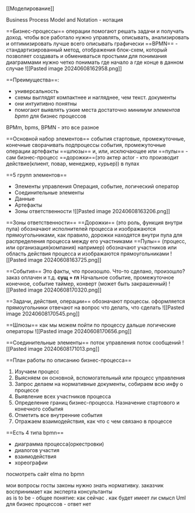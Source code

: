 
[[Моделирование]]

Business Process Model and Notation - нотация

==Бизнес-процессы== операции помогают решать задачи и получать доход. чтобы все работало нужно управлять, описывать, анализировать и оптимизировать
лучше всего описывать графически
==BPMN== - стандартизированный метод, отображения блок-схем, который позволяет создавать и обмениваться простыми для понимания диаграммами
нужно четко понимать где начало а где конце в данном случае
![[Pasted image 20240608162958.png]]

==Преимущества==:
- универсальность
- схемы выглядят компактнее и нагляднее, чем текст. документы
- они интуитивно понятны
- помогают выявлять узкие места
достаточно *минимум элементов bpmn* для бизнес процессов

BPMm, bpms, BPMN - это все разное

==Основной набор элементов==
события стартовые, промежуточные, конечные
сворачивать подпроцессы
события, промежуточные
операции
артефакты
==шлюзы== и, или, исключающее или
==пулы== - сам бизнес-процесс
==дорожки==(это актер actor - кто производит действие(клиент, повар, менеджер, курьер)) в пулах

==5 групп элементов==
- Элементы управления
Операция, событие, логический оператор
- Соединительные элементы
- Данные
- Артефакты
- Зоны ответственности
![[Pasted image 20240608163206.png]]

==Зоны ответственности==
==Дорожки== (это роль, функция внутри пула) обозначают исполнителей процесса и изображаются прямоугольниками, как правило, дорожки находятся внутри пула для распределения процесса между его участниками
==Пулы== (процесс, или организация(компания) например) обозначают участников или область действия процесса и изображаются прямоугольниками
![[Pasted image 20240608163725.png]]

==События==
Это факты, что произошло. Что-то сделано, произошло? заказ оплачен и т.д. **сущ + гл**
Начальное событие, промежуточное конечное, событие
таймер, конверт (может быть закрашенный)
![[Pasted image 20240608170320.png]]

==Задачи, действия, операции==
обозначают процессы.
оформляется прямоугольники
отвечают на вопрос что делать, что сделать
![[Pasted image 20240608170545.png]]

==Шлюзы==
как мы можем пойти по процессу дальше
логические операторы
![[Pasted image 20240608170656.png]]

==Соединительные элементы==
поток управления
поток сообщений
![[Pasted image 20240608171013.png]]

==План работы по описанию бизнес-процесса==
1. Изучаем процесс
2. Выясняем он основной, вспомогательный или процесс управления
3. Запрос делаем на нормативные документы, собираем всю инфу о процессе
4. Выявление всех участников процесса
5. Определение границ бизнес-процесса. Назначение стартового и конечного события
6. Отметить все внутренние события
7. Отражаем взаимодействия, как что с чем связано в процессе

==Есть 4 типа bpmn==
- диаграмма процесса(оркестровки)
- диалогов участия
- взаимодействия
- хореографии

посмотреть сайт elma по bpmn

мои вопросы
госты законы нужно знать нормативку. заказчик воспринимает как эксперта консультанты    
as is to be - общее понятие: как сейчас . как будет
имеет ли смысл Uml для бизнес процессов - ответ нет